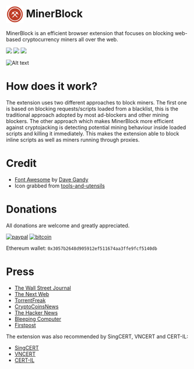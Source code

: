 # <img src="/icons/icon_48.png" align="absmiddle"> MinerBlock
MinerBlock is an efficient browser extension that focuses on blocking web-based cryptocurrency miners all over the web.

[<img src="https://developer.chrome.com/webstore/images/ChromeWebStore_BadgeWBorder_v2_206x58.png">](https://chrome.google.com/webstore/detail/minerblock/emikbbbebcdfohonlaifafnoanocnebl) [<img src="https://dev.opera.com/extensions/branding-guidelines/addons_206x58_en@2x.png" width="206">](https://addons.opera.com/en/extensions/details/minerblock/) [<img src="https://addons.cdn.mozilla.net/static/img/addons-buttons/AMO-button_1.png">](https://addons.mozilla.org/en-US/firefox/addon/minerblock-origin/)

![Alt text](https://i.imgur.com/XFJ6Ps8.png)

# How does it work?
The extension uses two different approaches to block miners. The first one is based on blocking requests/scripts loaded from a blacklist, this is the traditional approach adopted by most ad-blockers and other mining blockers. The other approach which makes MinerBlock more efficient against cryptojacking is detecting potential mining behaviour inside loaded scripts and killing it immediately. This makes the extension able to block inline scripts as well as miners running through proxies.

# Credit
- [Font Awesome](http://fontawesome.io/) by [Dave Gandy](https://github.com/davegandy)
- Icon grabbed from [tools-and-utensils](https://www.shareicon.net/author/tools-and-utensils)

# Donations
All donations are welcome and greatly appreciated.

[![paypal](https://img.shields.io/badge/Donate-Paypal-blue.svg)](https://www.paypal.me/xd4rker/10)
[![bitcoin](https://img.shields.io/badge/Donate-Bitcoin-yellow.svg)](https://blockchain.info/payment_request?address=1PYj4Bd6YwGzqjb46Ww6buGpTUEt3EZLx4)

Ethereum wallet: `0x3057b2648d905912ef511674aa3ffe9fcf5140db`

# Press
- [The Wall Street Journal](https://www.wsj.com/articles/how-to-keep-cryptojackers-off-your-devices-as-bitcoin-soars-1513773371)
- [The Next Web](https://thenextweb.com/apps/2017/09/19/cpu-cryptocurrency-miner-blocker/)
- [TorrentFreak](https://torrentfreak.com/cryptocurrency-miner-targeted-by-anti-virus-and-adblock-tools-170926/)
- [CryptoCoinsNews](https://www.cryptocoinsnews.com/pirate-bay-resumes-mining-monero-using-visitor-cpu-power/)
- [The Hacker News](https://thehackernews.com/2017/10/coinhive-cryptocurrency-miner.html)
- [Bleeping Computer](https://www.bleepingcomputer.com/news/security/psa-the-pirate-bay-is-running-an-in-browser-cryptocurrency-miner-with-no-opt-out/)
- [Firstpost](http://www.firstpost.com/tech/news-analysis/how-to-keep-away-cryptocurrency-miners-away-from-chipping-away-at-your-cpu-4061301.html)

The extension was also recommended by SingCERT, VNCERT and CERT-IL:
- [SingCERT](https://www.csa.gov.sg/singcert/news/advisories-alerts/alert-on-browser-based-digital-currency-mining)
- [VNCERT](http://english.mic.gov.vn/Pages/TinTuc/136048/VNCERT-orders-quick-action-against-CoinHive.html)
- [CERT-IL](https://www.gov.il/he/Departments/publications/reports/cryptocurrency)
